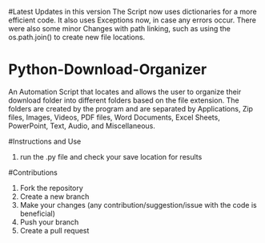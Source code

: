 #Latest Updates in this version
The Script now uses dictionaries for a more efficient code. It also uses Exceptions now, in case any errors occur. There were also some minor 
Changes with path linking, such as using the os.path.join() to create new file locations.

# Python-Download-Organizer
An Automation Script that locates and allows the user to organize their download folder into different folders based on the file extension.
The folders are created by the program and are separated by Applications, Zip files, Images, Videos, PDF files, Word Documents, Excel Sheets, 
PowerPoint, Text, Audio, and Miscellaneous.

#Instructions and Use
1) run the .py file and check your save location for results

#Contributions
1) Fork the repository
2) Create a new branch
3) Make your changes (any contribution/suggestion/issue with the code is beneficial)
4) Push your branch
5) Create a pull request
